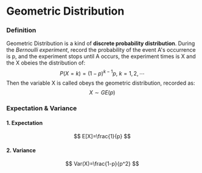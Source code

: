 # Geometric Distribution
### Definition

Geometric Distribution is a kind of **discrete probability distribution**. During the *Bernoulli experiment*, record the probability of the event A's occurrence is p, and the experiment stops until A occurs, the experiment times is X and the X obeies the distribution of:
$$
P(X=k)=(1-p)^{k-1}p,\
k=1,2,\cdots
$$
Then the variable X is called obeys the geometric distribution, recorded as:
$$
X\sim GE(p)
$$

### Expectation & Variance

#### 1. Expectation

$$
E[X]=\frac{1}{p}
$$

#### 2. Variance

$$
Var(X)=\frac{1-p}{p^2}
$$

